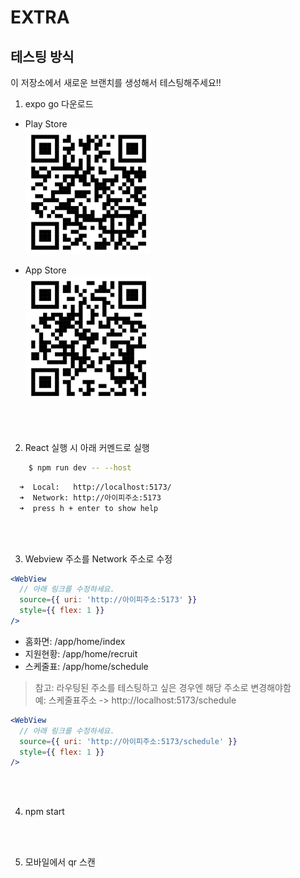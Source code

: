 # EXTRA

## 테스팅 방식

이 저장소에서 새로운 브랜치를 생성해서 테스팅해주세요!!

1. expo go 다운로드

- Play Store <br/>
  <img src="/assets/develop/play_store.png" width="200" height="200">

- App Store <br/>
  <img src="/assets/develop/app_store.png" width="200" height="200">

<br/><br/>

2. React 실행 시 아래 커멘드로 실행

```bash
    $ npm run dev -- --host
```

```bash
  ➜  Local:   http://localhost:5173/
  ➜  Network: http://아이피주소:5173
  ➜  press h + enter to show help
```

<br/><br/>

3. Webview 주소를 Network 주소로 수정

```jsx
<WebView
  // 아래 링크를 수정하세요.
  source={{ uri: 'http://아이피주소:5173' }}
  style={{ flex: 1 }}
/>
```

- 홈화면: /app/home/index
- 지원현황: /app/home/recruit
- 스케줄표: /app/home/schedule

> 참고: 라우팅된 주소를 테스팅하고 싶은 경우엔 해당 주소로 변경해야함<br/>
> 예: 스케줄표주소 -> http://localhost:5173/schedule

```jsx
<WebView
  // 아래 링크를 수정하세요.
  source={{ uri: 'http://아이피주소:5173/schedule' }}
  style={{ flex: 1 }}
/>
```

<br/><br/>

4. npm start

<br/><br/>

5. 모바일에서 qr 스캔
